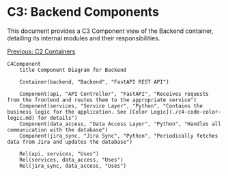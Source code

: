 # C3: Backend Components

This document provides a C3 Component view of the Backend container, detailing its internal modules and their responsibilities.

[Previous: C2 Containers](./c2-containers.md)

```mermaid
C4Component
    title Component Diagram for Backend

    Container(backend, "Backend", "FastAPI REST API")

    Component(api, "API Controller", "FastAPI", "Receives requests from the frontend and routes them to the appropriate service")
    Component(services, "Service Layer", "Python", "Contains the business logic for the application. See [Color Logic](./c4-code-color-logic.md) for details")
    Component(data_access, "Data Access Layer", "Python", "Handles all communication with the database")
    Component(jira_sync, "Jira Sync", "Python", "Periodically fetches data from Jira and updates the database")

    Rel(api, services, "Uses")
    Rel(services, data_access, "Uses")
    Rel(jira_sync, data_access, "Uses")
```
